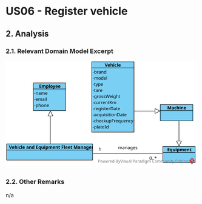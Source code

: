 # US06 - Register vehicle

## 2. Analysis

### 2.1. Relevant Domain Model Excerpt

![Domain Model](svg/us06-domain-model.svg)

### 2.2. Other Remarks

n/a
